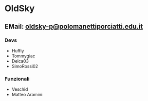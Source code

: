 # OldSky
## EMail: oldsky-p@polomanettiporciatti.edu.it
### Devs
- Huffiy
- Tommygiac
- Delca03
- SimoRossi02

### Funzionali
- Veschid
- Matteo Aramini
